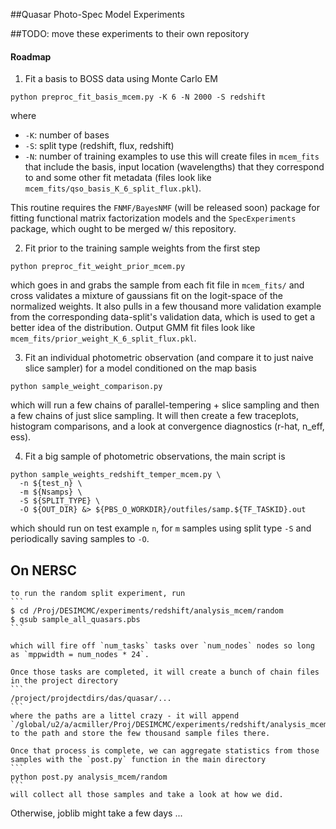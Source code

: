 

##Quasar Photo-Spec Model Experiments

##TODO: move these experiments to their own repository 

#### Roadmap

1. Fit a basis to BOSS data using Monte Carlo EM
  ```
  python preproc_fit_basis_mcem.py -K 6 -N 2000 -S redshift
  ```
  where
  * `-K`: number of bases
  * `-S`: split type (redshift, flux, redshift)
  * `-N`: number of training examples to use
  this will create files in `mcem_fits` that include the basis, input location (wavelengths) that they correspond to and some other fit metadata (files look like `mcem_fits/qso_basis_K_6_split_flux.pkl`).

  This routine requires the `FNMF/BayesNMF` (will be released soon) package for fitting functional matrix factorization models and the `SpecExperiments` package, which ought to be merged w/ this repository. 
  

2. Fit prior to the training sample weights from the first step 
  ```
  python preproc_fit_weight_prior_mcem.py
  ```
  which goes in and grabs the sample from each fit file in `mcem_fits/` and cross validates a mixture of gaussians fit on the logit-space of the normalized weights.  It also pulls in a few thousand more validation example from the corresponding data-split's validation data, which is used to get a better idea of the distribution.  Output GMM fit files look like `mcem_fits/prior_weight_K_6_split_flux.pkl`. 

3. Fit an individual photometric observation (and compare it to just naive slice sampler) for a model conditioned on the map basis
  ```
  python sample_weight_comparison.py
  ```
  which will run a few chains of parallel-tempering + slice sampling and then a few chains of just slice sampling. It will then create a few traceplots, histogram comparisons, and a look at convergence diagnostics (r-hat, n_eff, ess). 
  
4. Fit a big sample of photometric observations, the main script is 
  ```
  python sample_weights_redshift_temper_mcem.py \
    -n ${test_n} \
    -m ${Nsamps} \
    -S ${SPLIT_TYPE} \
    -O ${OUT_DIR} &> ${PBS_O_WORKDIR}/outfiles/samp.${TF_TASKID}.out
  ```
  which should run on test example `n`, for `m` samples using split type `-S` and periodically saving samples to `-O`.  
  

  ## On NERSC 
    to run the random split experiment, run
    ```
    $ cd /Proj/DESIMCMC/experiments/redshift/analysis_mcem/random
    $ qsub sample_all_quasars.pbs
    ```
    
    which will fire off `num_tasks` tasks over `num_nodes` nodes so long as `mppwidth = num_nodes * 24`. 
    
    Once those tasks are completed, it will create a bunch of chain files in the project directory 
    ```
    /project/projdectdirs/das/quasar/...
    ```
    where the paths are a littel crazy - it will append `/global/u2/a/acmiller/Proj/DESIMCMC/experiments/redshift/analysis_mcem/random/samps` to the path and store the few thousand sample files there. 
    
    Once that process is complete, we can aggregate statistics from those samples with the `post.py` function in the main directory
    ```
    python post.py analysis_mcem/random
    ```
    will collect all those samples and take a look at how we did.  
  Otherwise, joblib might take a few days ...

    
